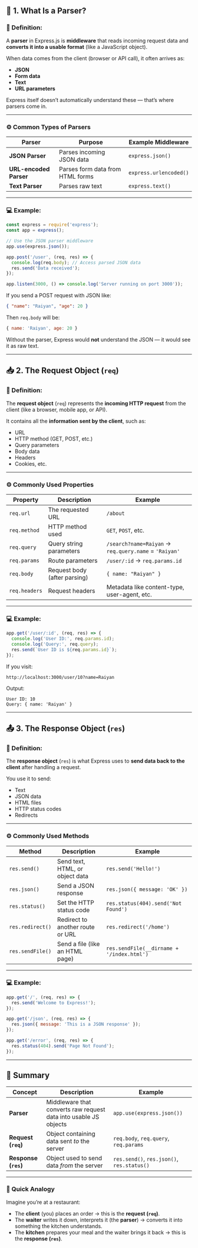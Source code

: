 ## 🧩 1. What Is a Parser?

### 🧠 Definition:

A **parser** in Express.js is **middleware** that reads incoming request data and **converts it into a usable format** (like a JavaScript object).

When data comes from the client (browser or API call), it often arrives as:

* **JSON**
* **Form data**
* **Text**
* **URL parameters**

Express itself doesn’t automatically understand these — that’s where parsers come in.

---

### ⚙️ Common Types of Parsers

| Parser                 | Purpose                          | Example Middleware     |
| ---------------------- | -------------------------------- | ---------------------- |
| **JSON Parser**        | Parses incoming JSON data        | `express.json()`       |
| **URL-encoded Parser** | Parses form data from HTML forms | `express.urlencoded()` |
| **Text Parser**        | Parses raw text                  | `express.text()`       |

---

### 💻 Example:

```js
const express = require('express');
const app = express();

// Use the JSON parser middleware
app.use(express.json());

app.post('/user', (req, res) => {
  console.log(req.body); // Access parsed JSON data
  res.send('Data received');
});

app.listen(3000, () => console.log('Server running on port 3000'));
```

If you send a POST request with JSON like:

```json
{ "name": "Raiyan", "age": 20 }
```

Then `req.body` will be:

```js
{ name: 'Raiyan', age: 20 }
```

Without the parser, Express would **not** understand the JSON — it would see it as raw text.

---

## 📥 2. The Request Object (`req`)

### 🧠 Definition:

The **request object** (`req`) represents the **incoming HTTP request** from the client (like a browser, mobile app, or API).

It contains all the **information sent by the client**, such as:

* URL
* HTTP method (GET, POST, etc.)
* Query parameters
* Body data
* Headers
* Cookies, etc.

---

### ⚙️ Commonly Used Properties

| Property      | Description                  | Example                                               |
| ------------- | ---------------------------- | ----------------------------------------------------- |
| `req.url`     | The requested URL            | `/about`                                              |
| `req.method`  | HTTP method used             | `GET`, `POST`, etc.                                   |
| `req.query`   | Query string parameters      | `/search?name=Raiyan` → `req.query.name` = `'Raiyan'` |
| `req.params`  | Route parameters             | `/user/:id` → `req.params.id`                         |
| `req.body`    | Request body (after parsing) | `{ name: "Raiyan" }`                                  |
| `req.headers` | Request headers              | Metadata like content-type, user-agent, etc.          |

---

### 💻 Example:

```js
app.get('/user/:id', (req, res) => {
  console.log('User ID:', req.params.id);
  console.log('Query:', req.query);
  res.send(`User ID is ${req.params.id}`);
});
```

If you visit:

```
http://localhost:3000/user/10?name=Raiyan
```

Output:

```
User ID: 10
Query: { name: 'Raiyan' }
```

---

## 📤 3. The Response Object (`res`)

### 🧠 Definition:

The **response object** (`res`) is what Express uses to **send data back to the client** after handling a request.

You use it to send:

* Text
* JSON data
* HTML files
* HTTP status codes
* Redirects

---

### ⚙️ Commonly Used Methods

| Method           | Description                      | Example                                   |
| ---------------- | -------------------------------- | ----------------------------------------- |
| `res.send()`     | Send text, HTML, or object data  | `res.send('Hello!')`                      |
| `res.json()`     | Send a JSON response             | `res.json({ message: 'OK' })`             |
| `res.status()`   | Set the HTTP status code         | `res.status(404).send('Not Found')`       |
| `res.redirect()` | Redirect to another route or URL | `res.redirect('/home')`                   |
| `res.sendFile()` | Send a file (like an HTML page)  | `res.sendFile(__dirname + '/index.html')` |

---

### 💻 Example:

```js
app.get('/', (req, res) => {
  res.send('Welcome to Express!');
});

app.get('/json', (req, res) => {
  res.json({ message: 'This is a JSON response' });
});

app.get('/error', (req, res) => {
  res.status(404).send('Page Not Found');
});
```

---

## 🔄 Summary

| Concept              | Description                                                      | Example                                    |
| -------------------- | ---------------------------------------------------------------- | ------------------------------------------ |
| **Parser**           | Middleware that converts raw request data into usable JS objects | `app.use(express.json())`                  |
| **Request (`req`)**  | Object containing data sent *to* the server                      | `req.body`, `req.query`, `req.params`      |
| **Response (`res`)** | Object used to send data *from* the server                       | `res.send()`, `res.json()`, `res.status()` |

---

### 🧠 Quick Analogy

Imagine you’re at a restaurant:

* The **client** (you) places an order → this is the **request (`req`)**.
* The **waiter** writes it down, interprets it (the **parser**) → converts it into something the kitchen understands.
* The **kitchen** prepares your meal and the waiter brings it back → this is the **response (`res`)**.
